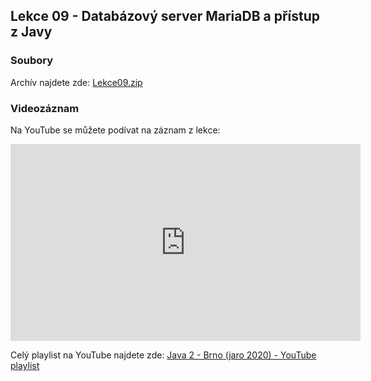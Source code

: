 Lekce 09 - Databázový server MariaDB a přístup z Javy
-----------------------------------------------------

### Soubory
 
Archív najdete zde: [Lekce09.zip](/data/2020-jaro/java-2/Java-Training--Projects--Java-2--Lekce09.zip)

### Videozáznam

Na YouTube se můžete podívat na záznam z lekce:

<iframe width="560" height="315"
	src="https://www.youtube.com/embed/Jon8nNigLo0"
	frameborder="0"
	allowfullscreen></iframe>

Celý playlist na YouTube najdete zde:
[Java 2 - Brno (jaro 2020) - YouTube playlist](https://www.youtube.com/playlist?list=PLTCx5oiCrIJ5H1uPvwQYUkhQuznifLe-L)
